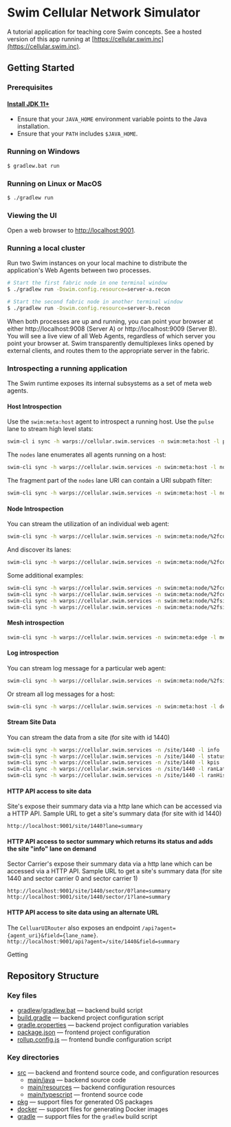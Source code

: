 # Swim Cellular Network Simulator

A tutorial application for teaching core Swim concepts.  See a hosted version
of this app running at [https://cellular.swim.inc](https://cellular.swim.inc).

## Getting Started

### Prerequisites

#### [Install JDK 11+](https://www.oracle.com/technetwork/java/javase/downloads/index.html)

- Ensure that your `JAVA_HOME` environment variable points to the Java installation.
- Ensure that your `PATH` includes `$JAVA_HOME`.

### Running on Windows

```bat
$ gradlew.bat run
```

### Running on Linux or MacOS

```bash
$ ./gradlew run
```

### Viewing the UI

Open a web browser to [http://localhost:9001](http://localhost:9001).

### Running a local cluster

Run two Swim instances on your local machine to distribute the application's
Web Agents between two processes.

```sh
# Start the first fabric node in one terminal window
$ ./gradlew run -Dswim.config.resource=server-a.recon

# Start the second fabric node in another terminal window
$ ./gradlew run -Dswim.config.resource=server-b.recon
```

When both processes are up and running, you can point your browser at either
http://localhost:9008 (Server A) or http://localhost:9009 (Server B).  You
will see a live view of all Web Agents, regardless of which server you point
your browser at.  Swim transparently demultiplexes links opened by external
clients, and routes them to the appropriate server in the fabric.

### Introspecting a running application

The Swim runtime exposes its internal subsystems as a set of meta web agents.

#### Host Introspection

Use the `swim:meta:host` agent to introspect a running host.  Use the `pulse`
lane to stream high level stats:

```sh
swim-cl i sync -h warps://cellular.swim.services -n swim:meta:host -l pulse
```

The `nodes` lane enumerates all agents running on a host:

```sh
swim-cli sync -h warps://cellular.swim.services -n swim:meta:host -l nodes
```

The fragment part of the `nodes` lane URI can contain a URI subpath filter:

```sh
swim-cli sync -h warps://cellular.swim.services -n swim:meta:host -l nodes#/
```

#### Node Introspection

You can stream the utilization of an individual web agent:

```sh
swim-cli sync -h warps://cellular.swim.services -n swim:meta:node/%2fcountry%2fUS -l pulse
```

And discover its lanes:

```sh
swim-cli sync -h warps://cellular.swim.services -n swim:meta:node/%2fcountry%2fUS -l lanes
```

Some additional examples:

```sh
swim-cli sync -h warps://cellular.swim.services -n swim:meta:node/%2fcountry%2fUS%2fstate%2fCA -l pulse
swim-cli sync -h warps://cellular.swim.services -n swim:meta:node/%2fcountry%2fUS%2fstate%2fCA -l lanes
swim-cli sync -h warps://cellular.swim.services -n swim:meta:node/%2fsite%2f1440 -l pulse
swim-cli sync -h warps://cellular.swim.services -n swim:meta:node/%2fsite%2f1440 -l lanes
```

#### Mesh introspection

```sh
swim-cli sync -h warps://cellular.swim.services -n swim:meta:edge -l meshes
```

#### Log introspection

You can stream log message for a particular web agent:

```sh
swim-cli sync -h warps://cellular.swim.services -n swim:meta:node/%2fsite%2f1440 -l debugLog
```

Or stream all log messages for a host:

```sh
swim-cli sync -h warps://cellular.swim.services -n swim:meta:host -l debugLog
```

#### Stream Site Data

You can stream the data from a site (for site with id 1440)

```sh
swim-cli sync -h warps://cellular.swim.services -n /site/1440 -l info
swim-cli sync -h warps://cellular.swim.services -n /site/1440 -l status
swim-cli sync -h warps://cellular.swim.services -n /site/1440 -l kpis
swim-cli sync -h warps://cellular.swim.services -n /site/1440 -l ranLatest
swim-cli sync -h warps://cellular.swim.services -n /site/1440 -l ranHistory
```

#### HTTP API access to site data

Site's expose their summary data via a http lane which can be accessed via a HTTP API.
Sample URL to get a site's summary data (for site with id 1440)

`http://localhost:9001/site/1440?lane=summary`

#### HTTP API access to sector summary which returns its status and adds the site "info" lane on demand

Sector Carrier's expose their summary data via a http lane which can be accessed via a HTTP API.
Sample URL to get a site's summary data (for site 1440 and sector carrier 0 and sector carrier 1)

`http://localhost:9001/site/1440/sector/0?lane=summary`
`http://localhost:9001/site/1440/sector/1?lane=summary`

#### HTTP API access to site data using an alternate URL

The `CelluarUIRouter` also exposes an endpoint `/api?agent={agent_uri}&field={lane_name}`.   
`http://localhost:9001/api?agent=/site/1440&field=summary`

Getting  
## Repository Structure

### Key files

- [gradlew](gradlew)/[gradlew.bat](gradlew.bat) — backend build script
- [build.gradle](build.gradle) — backend project configuration script
- [gradle.properties](gradle.properties) — backend project configuration variables
- [package.json](package.json) — frontend project configuration
- [rollup.config.js](rollup.config.js) — frontend bundle configuration script

### Key directories

- [src](src) — backend and frontend source code, and configuration resources
  - [main/java](src/main/java) — backend source code
  - [main/resources](src/main/resources) — backend configuration resources
  - [main/typescript](src/main/typescript) — frontend source code
- [pkg](pkg) — support files for generated OS packages
- [docker](docker) — support files for generating Docker images
- [gradle](gradle) — support files for the `gradlew` build script
